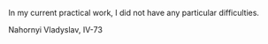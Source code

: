 In my current practical work, I did not have any particular difficulties.

Nahornyi Vladyslav, IV-73